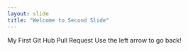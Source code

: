 ```yaml
---
layout: slide
title: "Welcome to Second Slide"
---
```

My First Git Hub Pull Request 
Use the left arrow to go back!

